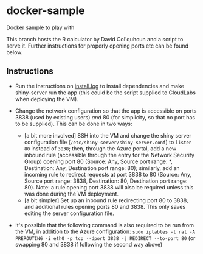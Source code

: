 # docker-sample
Docker sample to play with

This branch hosts the R calculator by David Col'quhoun and a script to serve it. Further instructions for properly opening ports etc can be found below.

## Instructions

- Run the instructions on [install.log](install.log) to install dependencies and make shiny-server run the app (this could be the script supplied to CloudLabs when deploying the VM).
- Change the network configuration so that the app is accessible on ports 3838 (used by existing users) *and* 80 (for simplicity, so that no port has to be supplied). This can be done in two ways:
  - \[a bit more involved\] SSH into the VM and change the shiny server configuration file (`/etc/shiny-server/shiny-server.conf`) to `listen 80` instead of `3838`; then, through the Azure portal, add a new inbound rule (accessible through the entry for the Network Security Group) opening port 80 (Source: Any, Source port range: \*, Destination: Any, Destination port range: 80); similarly, add an incoming rule to redirect requests at port 3838 to 80 (Source: Any, Source port range: 3838, Destination: 80, Destination port range: 80). Note: a rule opening port 3838 will also be required unless this was done during the VM deployment.
  - \[a bit simpler\] Set up an inbound rule redirecting port 80 to 3838, and additional rules opening ports 80 and 3838. This only saves editing the server configuration file.
 
 - It's possible that the following command is also required to be run from the VM, in addition to the Azure configuration:
 `sudo iptables -t nat -A PREROUTING -i eth0 -p tcp --dport 3838 -j REDIRECT --to-port 80`
 (or swapping 80 and 3838 if following the second way above)
